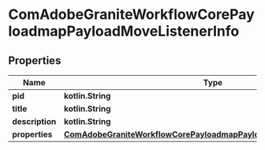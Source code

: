 
# ComAdobeGraniteWorkflowCorePayloadmapPayloadMoveListenerInfo

## Properties
Name | Type | Description | Notes
------------ | ------------- | ------------- | -------------
**pid** | **kotlin.String** |  |  [optional]
**title** | **kotlin.String** |  |  [optional]
**description** | **kotlin.String** |  |  [optional]
**properties** | [**ComAdobeGraniteWorkflowCorePayloadmapPayloadMoveListenerProperties**](ComAdobeGraniteWorkflowCorePayloadmapPayloadMoveListenerProperties.md) |  |  [optional]



